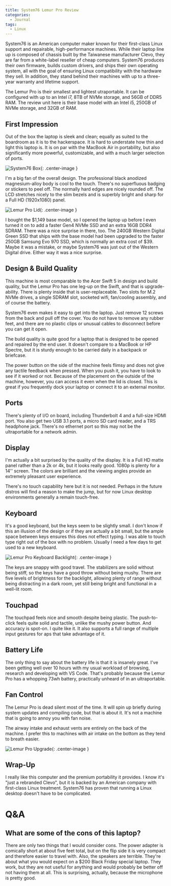 ```yaml
---
title: System76 Lemur Pro Review
categories:
  - Journal
tags:
  - Linux
---
```


System76 is an American computer maker known for their first-class Linux support and repairable, high-performance machines. While their laptop line up is composed of chassis built by the Taiwanese manufacturer Clevo, they are far from a white-label reseller of cheap computers. System76 produces their own firmware, builds custom drivers, and ships their own operating system, all with the goal of ensuring Linux compatibility with the hardware they sell. In addition, they stand behind their machines with up to a three-year warranty and lifetime support.

The Lemur Pro is their smallest and lightest utraportable. It can be configured with up to an Intel i7, 8TB of NVMe storage, and 56GB of DDR5 RAM. The review unit here is their base model with an Intel i5, 250GB of NVMe storage, and 32GB of RAM.

## First Impression

Out of the box the laptop is sleek and clean; equally as suited to the boardroom as it is to the hackerspace. It is hard to understate how thin and light this laptop is. It is on par with the MacBook Air in portability, but also significantly more powerful, customizable, and with a much larger selection of ports.

![System76 Box](/assets/images/lemp10-images/lemp10_box.jpeg){: .center-image }

I'm a big fan of the overall design. The professional black anodized magnesium-alloy body is cool to the touch. There's no superfluous badging or stickers to peel off. The normally hard edges are nicely rounded off. The LCD stretches nicely to the slim bezels and is superbly bright and sharp for a Full HD (1920x1080) panel.

![Lemur Pro Lid](/assets/images/lemp10-images/lemp10_lid.jpeg){: .center-image }

I bought the $1,149 base model, so I opened the laptop up before I even turned it on to add a faster Gen4 NVMe SSD and an extra 16GB DDR4 SDRAM. There was a nice surprise in there, too. The 240GB Western Digital Green SSD that ships with the base model had been upgraded to the faster 250GB Samsung Evo 970 SSD, which is normally an extra cost of $39. Maybe it was a mistake, or maybe System76 was just out of the Western Digital drive. Either way it was a nice surprise.

## Design & Build Quality

This machine is most comparable to the Acer Swift 5 in design and build quality, but the Lemur Pro has one leg-up on the Swift, and that is upgrade-ability. There is plenty inside that is user-replaceable. Two slots for M.2 NVMe drives, a single SDRAM slot, socketed wifi, fan/cooling assembly, and of course the battery.

System76 even makes it easy to get into the laptop. Just remove 12 screws from the back and pull off the cover. You do not have to remove any rubber feet, and there are no plastic clips or unusual cables to disconnect before you can get it open.

The build quality is quite good for a laptop that is designed to be opened and repaired by the end user. It doesn't compare to a MacBook or HP Spectre, but it is sturdy enough to be carried daily in a backpack or briefcase.

The power button on the side of the machine feels flimsy and does not give any tactile feedback when pressed. When you push it, you have to look to see if it worked or not. Because of the placement on the outside of the machine, however, you can access it even when the lid is closed. This is great if you frequently dock your laptop or connect it to an external monitor.

## Ports

There's plenty of I/O on board, including Thunderbolt 4 and a full-size HDMI port. You also get two USB 3.1 ports, a micro SD card reader, and a TRS headphone jack. There's no ethernet port so this may not be the ultraportable for a network admin.

## Display

I'm actually a bit surprised by the quality of the display. It is a Full HD matte panel rather than a 2k or 4k, but it looks really good. 1080p is plenty for a 14'' screen. The colors are brilliant and the viewing angles provide an extremely pleasant user experience.

There's no touch capability here but it is not needed. Perhaps in the future distros will find a reason to make the jump, but for now Linux desktop environments generally a remain touch-free.

## Keyboard

It's a good keyboard, but the keys seem to be slightly small. I don't know if this an illusion of the design or if they are actually a bit small, but the ample space between keys ensures this does not effect typing. I was able to touch type right out of the box with no problem. Usually I need a few days to get used to a new keyboard.

![Lemur Pro Keyboard Backlight](/assets/images/lemp10-images/lemp10_backlight.jpeg){: .center-image }

The keys are snappy with good travel. The stabilizers are solid without being stiff, so the keys have a good throw without being mushy. There are five levels of brightness for the backlight, allowing plenty of range without being distracting in a dark room, yet still being bright and functional in a well-lit room.

## Touchpad

The touchpad feels nice and smooth despite being plastic. The push-to-click feels quite solid and tactile, unlike the mushy power button. And accuracy is spot-on. I quite like it. It also supports a full range of multiple input gestures for aps that take advantage of it.

## Battery Life

The only thing to say about the battery life is that it is insanely great. I've been getting well over 10 hours with my usual workload of browsing, research and developing with VS Code. That's probably because the Lemur Pro has a whopping 73wh battery, practically unheard of in an ultraportable.

## Fan Control

The Lemur Pro is dead silent most of the time. It will spin up briefly during system updates and compiling code, but that is about it. It's not a machine that is going to annoy you with fan noise.

The airway intake and exhaust vents are entirely on the back of the machine. I prefer this to machines with air intake on the bottom as they tend to breath easier.

![Lemur Pro Upgrade](/assets/images/lemp10-images/lemp10_open.jpeg){: .center-image }

## Wrap-Up

I really like this computer and the premium portability it provides. I know it's "just a rebranded Clevo", but it is backed by an American company with first-class Linux treatment. System76 has proven that running a Linux desktop doesn't have to be complicated.

# Q&A

## What are some of the cons of this laptop?

There are only two things that I would consider cons. The power adapter is comically short at about five feet total, but on the flip side it is very compact and therefore easier to travel with. Also, the speakers are terrible. They're about what you would expect on a $200 Black Friday special laptop. They work, but they are not useful for anything and would probably be better off not having them at all. This is surprising, actually, because the microphone is pretty good.

